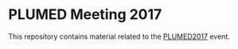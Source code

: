 # PLUMED Meeting 2017

This repository contains material related to the [PLUMED2017](https://sites.google.com/view/plumed-meeting-2017/home) event.
